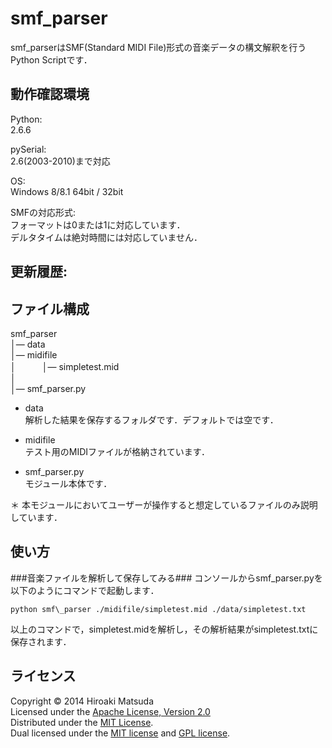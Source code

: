 ﻿smf_parser
======================
smf_parserはSMF(Standard MIDI File)形式の音楽データの構文解釈を行うPython Scriptです．     

動作確認環境
------
Python:  
2.6.6  

pySerial:  
2.6(2003-2010)まで対応  

OS:  
Windows 8/8.1 64bit / 32bit  

SMFの対応形式:   
フォーマットは0または1に対応しています．    
デルタタイムは絶対時間には対応していません． 

更新履歴:  
------

ファイル構成
------
smf\_parser  
│― data   
│― midifile  
│　　　│― simpletest.mid  
│    
│― smf\_parser.py  

* data  
解析した結果を保存するフォルダです．デフォルトでは空です．    

* midifile  
テスト用のMIDIファイルが格納されています．  

* smf\_parser.py  
モジュール本体です．    

＊ 本モジュールにおいてユーザーが操作すると想定しているファイルのみ説明しています．  
 
使い方
------
###音楽ファイルを解析して保存してみる###
コンソールからsmf_parser.pyを以下のようにコマンドで起動します． 

```python smf\_parser ./midifile/simpletest.mid ./data/simpletest.txt```

以上のコマンドで，simpletest.midを解析し，その解析結果がsimpletest.txtに保存されます．  
 
ライセンス
----------
Copyright &copy; 2014 Hiroaki Matsuda  
Licensed under the [Apache License, Version 2.0][Apache]  
Distributed under the [MIT License][mit].  
Dual licensed under the [MIT license][MIT] and [GPL license][GPL].  
 
[Apache]: http://www.apache.org/licenses/LICENSE-2.0
[MIT]: http://www.opensource.org/licenses/mit-license.php
[GPL]: http://www.gnu.org/licenses/gpl.html